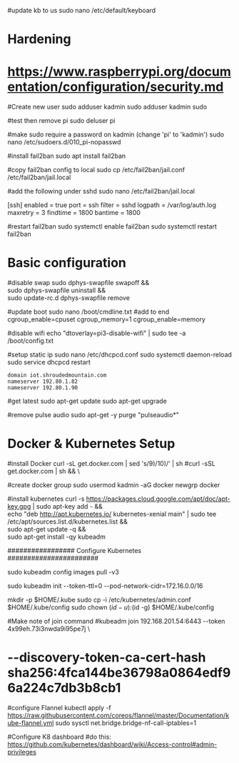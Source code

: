 #update kb to us 
sudo nano /etc/default/keyboard

# Hardening
# https://www.raspberrypi.org/documentation/configuration/security.md

#Create new user
sudo adduser kadmin
sudo adduser kadmin sudo

#test then remove pi
sudo deluser pi

#make sudo require a password on kadmin (change 'pi' to 'kadmin')
sudo nano /etc/sudoers.d/010_pi-nopasswd	

#install fail2ban
sudo apt install fail2ban

#copy fail2ban config to local
sudo cp /etc/fail2ban/jail.conf /etc/fail2ban/jail.local

#add the following under sshd
sudo nano /etc/fail2ban/jail.local

[ssh]
enabled  = true
port     = ssh
filter   = sshd
logpath  = /var/log/auth.log
maxretry = 3
findtime = 1800
bantime = 1800

#restart fail2ban
sudo systemctl enable fail2ban
sudo systemctl restart fail2ban


# Basic configuration

#disable swap
sudo dphys-swapfile swapoff && \
  sudo dphys-swapfile uninstall && \
  sudo update-rc.d dphys-swapfile remove

#update boot
sudo nano /boot/cmdline.txt
#add to end
 cgroup_enable=cpuset cgroup_memory=1 cgroup_enable=memory

#disable wifi
echo "dtoverlay=pi3-disable-wifi" | sudo tee -a /boot/config.txt

#setup static ip
sudo nano /etc/dhcpcd.conf
sudo systemctl daemon-reload
sudo service dhcpcd restart

	domain iot.shroudedmountain.com
	nameserver 192.80.1.82
	nameserver 192.80.1.90


#get latest
sudo apt-get update
sudo apt-get upgrade

#remove pulse audio
sudo apt-get -y purge "pulseaudio*"

# Docker & Kubernetes Setup

#install Docker
curl -sL get.docker.com | sed 's/9)/10)/' | sh
#curl -sSL get.docker.com | sh && \

#create docker group
sudo usermod kadmin -aG docker
newgrp docker

#install kubernetes
curl -s https://packages.cloud.google.com/apt/doc/apt-key.gpg | sudo apt-key add - && \
  echo "deb http://apt.kubernetes.io/ kubernetes-xenial main" | sudo tee /etc/apt/sources.list.d/kubernetes.list && \
  sudo apt-get update -q && \
  sudo apt-get install -qy kubeadm

################# Configure Kubernetes #######################

sudo kubeadm config images pull -v3

sudo kubeadm init --token-ttl=0 --pod-network-cidr=172.16.0.0/16

mkdir -p $HOME/.kube
sudo cp -i /etc/kubernetes/admin.conf $HOME/.kube/config
sudo chown $(id -u):$(id -g) $HOME/.kube/config

#Make note of join command
#kubeadm join 192.168.201.54:6443 --token 4x99eh.73i3nwda9i95pe7j \
#    --discovery-token-ca-cert-hash sha256:4fca144be36798a0864edf96a224c7db3b8cb1

#configure Flannel
kubectl apply -f https://raw.githubusercontent.com/coreos/flannel/master/Documentation/kube-flannel.yml
sudo sysctl net.bridge.bridge-nf-call-iptables=1

#Configure K8 dashboard
#do this: https://github.com/kubernetes/dashboard/wiki/Access-control#admin-privileges

